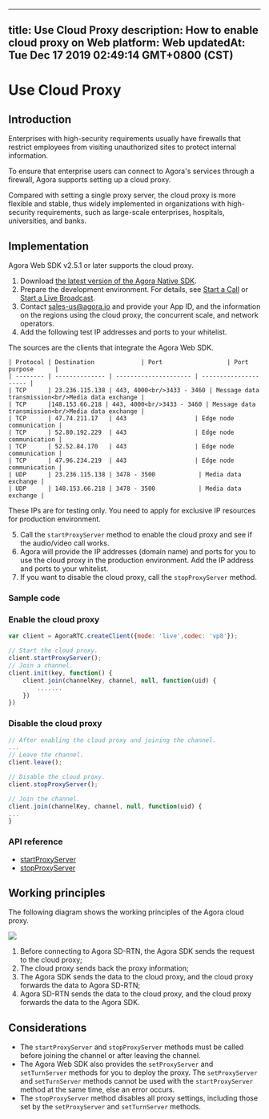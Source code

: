 
---
title: Use Cloud Proxy
description: How to enable cloud proxy on Web
platform: Web
updatedAt: Tue Dec 17 2019 02:49:14 GMT+0800 (CST)
---
# Use Cloud Proxy
## Introduction

Enterprises with high-security requirements usually have firewalls that restrict employees from visiting unauthorized sites to protect internal information.

To ensure that enterprise users can connect to Agora's services through a firewall, Agora supports setting up a cloud proxy. 

Compared with setting a single proxy server, the cloud proxy is more flexible and stable, thus widely implemented in organizations with high-security requirements, such as large-scale enterprises, hospitals, universities, and banks.

## Implementation

Agora Web SDK v2.5.1 or later supports the cloud proxy. 

1. Download [the latest version of the Agora Native SDK](https://docs.agora.io/en/Agora%20Platform/downloads).
2. Prepare the development environment. For details, see [Start a Call](../../en/Interactive%20Broadcast/start_call_web.md) or [Start a Live Broadcast](../../en/Interactive%20Broadcast/start_live_web.md).
3. Contact sales-us@agora.io and provide your App ID, and the information on the regions using the cloud proxy, the concurrent scale, and network operators.
4. Add the following test IP addresses and ports to your whitelist.

  The sources are the clients that integrate the Agora Web SDK.

	| Protocol | Destination             | Port                  | Port purpose      |
	| -------- | -------------- | --------------------- | --------------------- |
	| TCP      | 23.236.115.138 | 443, 4000<br/>3433 - 3460 | Message data transmission<br/>Media data exchange |
	| TCP      |148.153.66.218 | 443, 4000<br/>3433 - 3460 | Message data transmission<br/>Media data exchange |
	| TCP      | 47.74.211.17   | 443                   | Edge node communication |
	| TCP      | 52.80.192.229  | 443                   | Edge node communication |
	| TCP      | 52.52.84.170   | 443                   | Edge node communication |
	| TCP      | 47.96.234.219  | 443                   | Edge node communication |
	| UDP      | 23.236.115.138 | 3478 - 3500            | Media data exchange |
	| UDP      | 148.153.66.218 | 3478 - 3500            | Media data exchange |

 <div class="alert note">These IPs are for testing only. You need to apply for exclusive IP resources for production environment.</div>

5. Call the `startProxyServer` method to enable the cloud proxy and see if the audio/video call works.
6. Agora will provide the IP addresses (domain name) and ports for you to use the cloud proxy in the production environment. Add the IP address and ports to your whitelist.
7. If you want to disable the cloud proxy, call the  `stopProxyServer` method.

### Sample code

### Enable the cloud proxy

```javascript
var client = AgoraRTC.createClient({mode: 'live',codec: 'vp8'});

// Start the cloud proxy.
client.startProxyServer();
// Join a channel.
client.init(key, function() {
    client.join(channelKey, channel, null, function(uid) {
        .......
    })
})
```

### Disable the cloud proxy

```javascript
// After enabling the cloud proxy and joining the channel.
...
// Leave the channel.
client.leave();

// Disable the cloud proxy.
client.stopProxyServer();

// Join the channel.
client.join(channelKey, channel, null, function(uid) {
...
}
```

### API reference

- [startProxyServer](https://docs.agora.io/en/Interactive%20Broadcast/API%20Reference/web/interfaces/agorartc.client.html#startproxyserver)
- [stopProxyServer](https://docs.agora.io/en/Interactive%20Broadcast/API%20Reference/web/interfaces/agorartc.client.html#stopproxyserver)

## Working principles

The following diagram shows the working principles of the Agora cloud proxy.

![](https://web-cdn.agora.io/docs-files/1569400862850)

1. Before connecting to Agora SD-RTN, the Agora SDK sends the request to the cloud proxy;
2. The cloud proxy sends back the proxy information;
3. The Agora SDK sends the data to the cloud proxy, and the cloud proxy forwards the data to Agora SD-RTN;
4. Agora SD-RTN sends the data to the cloud proxy, and the cloud proxy forwards the data to the Agora SDK.

## Considerations

- The `startProxyServer` and  `stopProxyServer` methods must be called before joining the channel or after leaving the channel.
- The Agora Web SDK also provides the `setProxyServer` and `setTurnServer` methods for you to deploy the proxy. The `setProxyServer` and `setTurnServer` methods cannot be used with the `startProxyServer` method at the same time, else an error occurs.
- The `stopProxyServer` method disables all proxy settings, including those set by the `setProxyServer` and `setTurnServer` methods.

